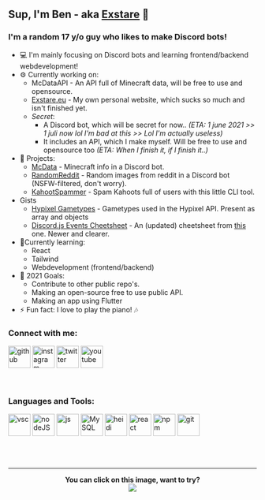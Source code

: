 ## Sup, I'm Ben - aka [Exstare](https://github.com/Exstare) 👋

### I'm a random 17 y/o guy who likes to make Discord bots!
- 💻 I'm mainly focusing on Discord bots and learning frontend/backend webdevelopment!
- ⚙ Currently working on:
    - McDataAPI - An API full of Minecraft data, will be free to use and opensource.
    - [Exstare.eu](https://exstare.eu) - My own personal website, which sucks so much and isn't finished yet.
    - _Secret_:
        - A Discord bot, which will be secret for now.. _(ETA: 1 june 2021 >> 1 juli now lol I'm bad at this >> Lol I'm actually useless)_
        - It includes an API, which I make myself. Will be free to use and opensource too _(ETA: When I finish it, if I finish it..)_
- 🔔 Projects:
    - [McData](https://discord-botlist.eu/bots/792824373894840361) - Minecraft info in a Discord bot.
    - [RandomReddit](https://discord-botlist.eu/bots/829989265097752618) - Random images from reddit in a Discord bot (NSFW-filtered, don't worry).
    - [KahootSpammer](https://github.com/Exstare/KahootSpammer) - Spam Kahoots full of users with this little CLI tool.
- Gists
    - [Hypixel Gametypes](https://gist.github.com/Exstare/1b63a7d011eae11ab15fddcfef14c18d) - Gametypes used in the Hypixel API. Present as array and objects
    - [Discord.js Events Cheetsheet](https://gist.github.com/Exstare/7687ff99a7e19da98f68cf0613de560b) - An (updated) cheetsheet from [this](https://gist.github.com/koad/316b265a91d933fd1b62dddfcc3ff584) one. Newer and clearer.
- 🌱Currently learning:
    - React
    - Tailwind
    - Webdevelopment (frontend/backend)
- 🥅 2021 Goals:
    - Contribute to other public repo's.
    - Making an open-source free to use public API.
    - Making an app using Flutter
- ⚡ Fun fact: I love to play the piano! 🎶

### Connect with me:

<a href="https://github.com/Exstare"><img src="assets/social/github.png" alt="github" width="45"/></a>
<a href="https://instagram.com/B_vd_W"><img src="assets/social/instagram.png" alt="instagram" width="45"/></a>
<a href="https://twitter.com/Exstare_"><img src="assets/social/twitter.png" alt="twitter" width="45"/></a>
<a href="https://www.youtube.com/channel/UCRwjM_d-oqKHf99FXpFIv-A"><img src="assets/social/youtube.png" alt="youtube" width="45"/></a>

<br />

### Languages and Tools:

<a href="https://code.visualstudio.com/"><img src="assets/tools/vsc.png" alt="vsc" width="45" /></a>
<a href="https://nodejs.org/en/"><img src="assets/tools/node-js.webp" alt="nodeJS" width="45" /></a>
<a href="https://en.wikipedia.org/wiki/JavaScript"><img src="assets/tools/js.webp" alt="js" width="45" /></a>
<a href="https://www.mysql.com/"><img src="assets/tools/mysql.png" alt="MySQL" width="45" /></a>
<a href="https://www.heidisql.com/"><img src="assets/tools/heidi.png" alt="heidi" width="45" /></a>
<a href="https://reactjs.org/"><img src="assets/tools/react.webp" alt="react" width="45" /></a>
<a href="http://npmjs.com/"><img src="assets/tools/npm.png" alt="npm" width="45" /></a>
<a href="https://git-scm.com/"><img src="assets/tools/git.png" alt="git" width="45" /></a>

<br />
<br />

---
<div align="center">
    <b>You can click on this image, want to try?</b>
</div>
<div align="center">
    <a href="https://youtu.be/dQw4w9WgXcQ">
        <img src="https://metrics.lecoq.io/Exstare?base.repositories=0&languages=1&isocalendar=1&followup=1">
  </a>
</div>
